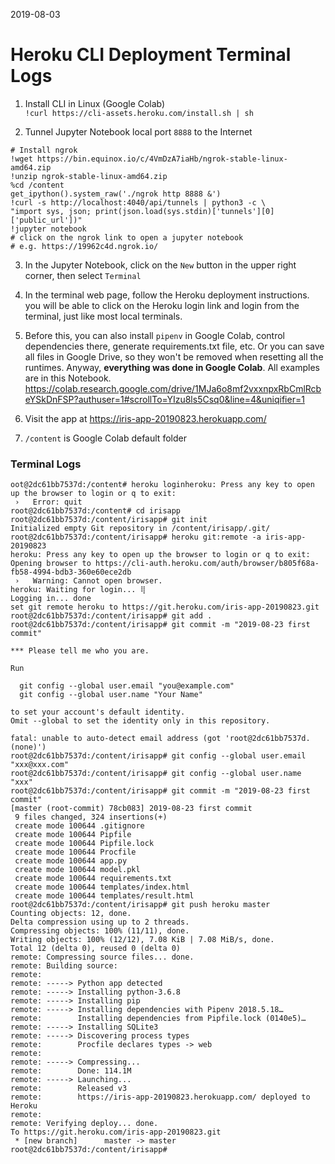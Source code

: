 2019-08-03 

# Heroku CLI Deployment Terminal Logs   

1. Install CLI in Linux (Google Colab)  
```!curl https://cli-assets.heroku.com/install.sh | sh```

2. Tunnel Jupyter Notebook local port `8888` to the Internet
```
# Install ngrok
!wget https://bin.equinox.io/c/4VmDzA7iaHb/ngrok-stable-linux-amd64.zip
!unzip ngrok-stable-linux-amd64.zip
%cd /content
get_ipython().system_raw('./ngrok http 8888 &')
!curl -s http://localhost:4040/api/tunnels | python3 -c \
"import sys, json; print(json.load(sys.stdin)['tunnels'][0]['public_url'])"
!jupyter notebook
# click on the ngrok link to open a jupyter notebook
# e.g. https://19962c4d.ngrok.io/
```

3. In the Jupyter Notebook, click on the `New` button in the upper right corner, then select `Terminal`

4. In the terminal web page, follow the Heroku deployment instructions. you will be able to click on the Heroku login link and login from the terminal, just like most local terminals.

5. Before this, you can also install `pipenv` in Google Colab, control dependencies there, generate requirements.txt file, etc. Or you can save all files in Google Drive, so they won't be removed when resetting all the runtimes. Anyway, **everything was done in Google Colab**. All examples are in this Notebook. https://colab.research.google.com/drive/1MJa6o8mf2vxxnpxRbCmlRcbeYSkDnFSP?authuser=1#scrollTo=YIzu8ls5Csq0&line=4&uniqifier=1

6. Visit the app at https://iris-app-20190823.herokuapp.com/   

7. `/content` is Google Colab default folder  

### Terminal Logs

```
oot@2dc61bb7537d:/content# heroku loginheroku: Press any key to open up the browser to login or q to exit:
 ›   Error: quit
root@2dc61bb7537d:/content# cd irisapp
root@2dc61bb7537d:/content/irisapp# git init
Initialized empty Git repository in /content/irisapp/.git/
root@2dc61bb7537d:/content/irisapp# heroku git:remote -a iris-app-20190823
heroku: Press any key to open up the browser to login or q to exit:
Opening browser to https://cli-auth.heroku.com/auth/browser/b805f68a-fb58-4994-bdb3-360e60ece2db
 ›   Warning: Cannot open browser.
heroku: Waiting for login... ⢿
Logging in... done
set git remote heroku to https://git.heroku.com/iris-app-20190823.git
root@2dc61bb7537d:/content/irisapp# git add .
root@2dc61bb7537d:/content/irisapp# git commit -m "2019-08-23 first commit"

*** Please tell me who you are.

Run

  git config --global user.email "you@example.com"
  git config --global user.name "Your Name"

to set your account's default identity.
Omit --global to set the identity only in this repository.

fatal: unable to auto-detect email address (got 'root@2dc61bb7537d.(none)')
root@2dc61bb7537d:/content/irisapp# git config --global user.email "xxx@xxx.com"
root@2dc61bb7537d:/content/irisapp# git config --global user.name "xxx"
root@2dc61bb7537d:/content/irisapp# git commit -m "2019-08-23 first commit"
[master (root-commit) 78cb083] 2019-08-23 first commit
 9 files changed, 324 insertions(+)
 create mode 100644 .gitignore
 create mode 100644 Pipfile
 create mode 100644 Pipfile.lock
 create mode 100644 Procfile
 create mode 100644 app.py
 create mode 100644 model.pkl
 create mode 100644 requirements.txt
 create mode 100644 templates/index.html
 create mode 100644 templates/result.html
root@2dc61bb7537d:/content/irisapp# git push heroku master
Counting objects: 12, done.
Delta compression using up to 2 threads.
Compressing objects: 100% (11/11), done.
Writing objects: 100% (12/12), 7.08 KiB | 7.08 MiB/s, done.
Total 12 (delta 0), reused 0 (delta 0)
remote: Compressing source files... done.
remote: Building source:
remote:
remote: -----> Python app detected
remote: -----> Installing python-3.6.8
remote: -----> Installing pip
remote: -----> Installing dependencies with Pipenv 2018.5.18…
remote:        Installing dependencies from Pipfile.lock (0140e5)…
remote: -----> Installing SQLite3
remote: -----> Discovering process types
remote:        Procfile declares types -> web
remote:
remote: -----> Compressing...
remote:        Done: 114.1M
remote: -----> Launching...
remote:        Released v3
remote:        https://iris-app-20190823.herokuapp.com/ deployed to Heroku
remote:
remote: Verifying deploy... done.
To https://git.heroku.com/iris-app-20190823.git
 * [new branch]      master -> master
root@2dc61bb7537d:/content/irisapp#
```
